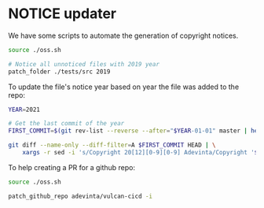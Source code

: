 # NOTICE updater

We have some scripts to automate the generation of copyright notices.

```sh
source ./oss.sh

# Notice all unnoticed files with 2019 year
patch_folder ./tests/src 2019

```

To update the file's notice year based on year the file was added to the repo:

```sh
YEAR=2021

# Get the last commit of the year
FIRST_COMMIT=$(git rev-list --reverse --after="$YEAR-01-01" master | head -n1)

git diff --name-only --diff-filter=A $FIRST_COMMIT HEAD | \
    xargs -r sed -i 's/Copyright 20[12][0-9][0-9] Adevinta/Copyright '$YEAR' Adevinta/g'
```

To help creating a PR for a github repo:

```sh
source ./oss.sh

patch_github_repo adevinta/vulcan-cicd -i
```
